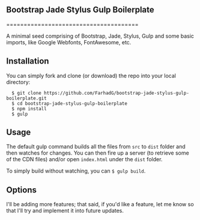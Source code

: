 ## Bootstrap Jade Stylus Gulp Boilerplate
======================================

A minimal seed comprising of Bootstrap, Jade, Stylus, Gulp and some basic imports, like Google Webfonts, FontAwesome, etc.

## Installation

You can simply fork and clone (or download) the repo into your local directory:

```
  $ git clone https://github.com/FarhadG/bootstrap-jade-stylus-gulp-boilerplate.git
  $ cd bootstrap-jade-stylus-gulp-boilerplate
  $ npm install
  $ gulp
```

## Usage

The default gulp command builds all the files from `src` to `dist` folder and then watches for changes. You can then fire up a server (to retrieve some of the CDN files) and/or open `index.html` under the `dist` folder.

To simply build without watching, you can `$ gulp build`.

## Options

I'll be adding more features; that said, if you'd like a feature, let me know so that I'll try and implement it into future updates.
